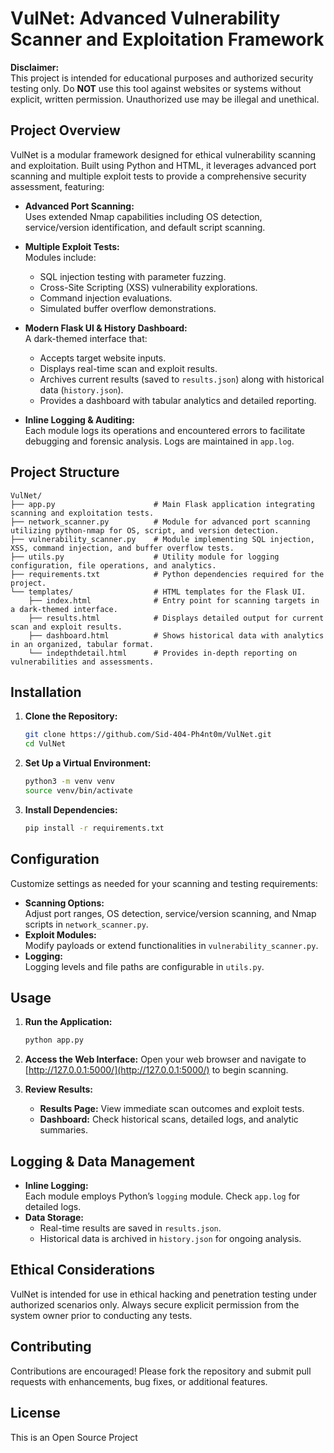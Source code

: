 # VulNet: Advanced Vulnerability Scanner and Exploitation Framework

**Disclaimer:**  
This project is intended for educational purposes and authorized security testing only. Do **NOT** use this tool against websites or systems without explicit, written permission. Unauthorized use may be illegal and unethical.

## Project Overview

VulNet is a modular framework designed for ethical vulnerability scanning and exploitation. Built using Python and HTML, it leverages advanced port scanning and multiple exploit tests to provide a comprehensive security assessment, featuring:

- **Advanced Port Scanning:**  
  Uses extended Nmap capabilities including OS detection, service/version identification, and default script scanning.

- **Multiple Exploit Tests:**  
  Modules include:
  - SQL injection testing with parameter fuzzing.
  - Cross-Site Scripting (XSS) vulnerability explorations.
  - Command injection evaluations.
  - Simulated buffer overflow demonstrations.

- **Modern Flask UI & History Dashboard:**  
  A dark-themed interface that:
  - Accepts target website inputs.
  - Displays real-time scan and exploit results.
  - Archives current results (saved to `results.json`) along with historical data (`history.json`).
  - Provides a dashboard with tabular analytics and detailed reporting.

- **Inline Logging & Auditing:**  
  Each module logs its operations and encountered errors to facilitate debugging and forensic analysis. Logs are maintained in `app.log`.

## Project Structure

```plaintext
VulNet/
├── app.py                      # Main Flask application integrating scanning and exploitation tests.
├── network_scanner.py          # Module for advanced port scanning utilizing python-nmap for OS, script, and version detection.
├── vulnerability_scanner.py    # Module implementing SQL injection, XSS, command injection, and buffer overflow tests.
├── utils.py                    # Utility module for logging configuration, file operations, and analytics.
├── requirements.txt            # Python dependencies required for the project.
└── templates/                  # HTML templates for the Flask UI.
    ├── index.html              # Entry point for scanning targets in a dark-themed interface.
    ├── results.html            # Displays detailed output for current scan and exploit results.
    ├── dashboard.html          # Shows historical data with analytics in an organized, tabular format.
    └── indepthdetail.html      # Provides in-depth reporting on vulnerabilities and assessments.
```

## Installation

1. **Clone the Repository:**
   ```bash
   git clone https://github.com/Sid-404-Ph4nt0m/VulNet.git
   cd VulNet
   ```

2. **Set Up a Virtual Environment:**
   ```bash
   python3 -m venv venv
   source venv/bin/activate
   ```

3. **Install Dependencies:**
   ```bash
   pip install -r requirements.txt
   ```

## Configuration

Customize settings as needed for your scanning and testing requirements:
- **Scanning Options:**  
  Adjust port ranges, OS detection, service/version scanning, and Nmap scripts in `network_scanner.py`.
- **Exploit Modules:**  
  Modify payloads or extend functionalities in `vulnerability_scanner.py`.
- **Logging:**  
  Logging levels and file paths are configurable in `utils.py`.

## Usage

1. **Run the Application:**
   ```bash
   python app.py
   ```

2. **Access the Web Interface:**
   Open your web browser and navigate to [http://127.0.0.1:5000/](http://127.0.0.1:5000/) to begin scanning.

3. **Review Results:**
   - **Results Page:** View immediate scan outcomes and exploit tests.
   - **Dashboard:** Check historical scans, detailed logs, and analytic summaries.

## Logging & Data Management

- **Inline Logging:**  
  Each module employs Python’s `logging` module. Check `app.log` for detailed logs.
- **Data Storage:**  
  - Real-time results are saved in `results.json`.
  - Historical data is archived in `history.json` for ongoing analysis.

## Ethical Considerations

VulNet is intended for use in ethical hacking and penetration testing under authorized scenarios only. Always secure explicit permission from the system owner prior to conducting any tests.

## Contributing

Contributions are encouraged! Please fork the repository and submit pull requests with enhancements, bug fixes, or additional features.

## License

This is an Open Source Project

